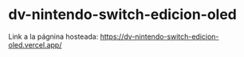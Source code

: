 # dv-nintendo-switch-edicion-oled

Link a la págnina hosteada:
https://dv-nintendo-switch-edicion-oled.vercel.app/
